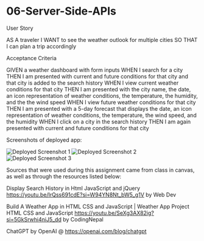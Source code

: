 # 06-Server-Side-APIs

User Story

AS A traveler
I WANT to see the weather outlook for multiple cities
SO THAT I can plan a trip accordingly

Acceptance Criteria

GIVEN a weather dashboard with form inputs
WHEN I search for a city
THEN I am presented with current and future conditions for that city and that city is added to the search history
WHEN I view current weather conditions for that city
THEN I am presented with the city name, the date, an icon representation of weather conditions, the temperature, the humidity, and the the wind speed
WHEN I view future weather conditions for that city
THEN I am presented with a 5-day forecast that displays the date, an icon representation of weather conditions, the temperature, the wind speed, and the humidity
WHEN I click on a city in the search history
THEN I am again presented with current and future conditions for that city

Screenshots of deployed app:

![Deployed Screenshot 1]()
![Deployed Screenshot 2]()
![Deployed Screenshot 3]()

Sources that were used during this assignment came from class in canvas, as well as through the resources listed below:

Display Search History in Html JavaScript and jQuery https://youtu.be/IrQss691cdE?si=W94YN8Nt_bW5_g1V by Web Dev

Build A Weather App in HTML CSS and JavaScript | Weather App Project HTML CSS and JavaScript https://youtu.be/SeXg3AX82ig?si=5GkSrwhi4niJ5_dd by CodingNepal

ChatGPT by OpenAI @ https://openai.com/blog/chatgpt